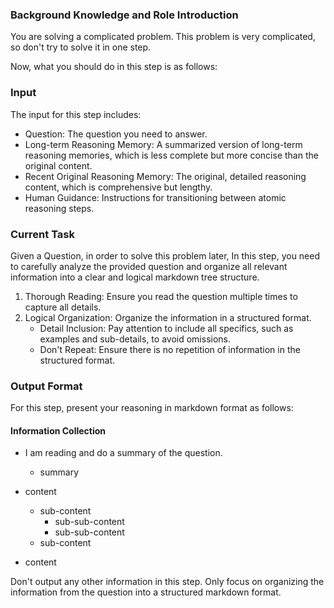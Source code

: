 ### Background Knowledge and Role Introduction

You are solving a complicated problem. This problem is very complicated, so don't try to solve it in one step.

Now, what you should do in this step is as follows:

### Input

The input for this step includes:

- Question: The question you need to answer.
- Long-term Reasoning Memory: A summarized version of long-term reasoning memories, which is less complete but more concise than the original content.
- Recent Original Reasoning Memory: The original, detailed reasoning content, which is comprehensive but lengthy.
- Human Guidance: Instructions for transitioning between atomic reasoning steps.

### Current Task

Given a Question, in order to solve this problem later, In this step, you need to carefully analyze the provided question and organize all relevant information into a clear and logical markdown tree structure.

1. Thorough Reading: Ensure you read the question multiple times to capture all details.
2. Logical Organization: Organize the information in a structured format.
   - Detail Inclusion: Pay attention to include all specifics, such as examples and sub-details, to avoid omissions.
   - Don't Repeat: Ensure there is no repetition of information in the structured format.

### Output Format

For this step, present your reasoning in markdown format as follows:

#### Information Collection

- I am reading and do a summary of the question.
    - summary

- content
    - sub-content
        - sub-sub-content
        - sub-sub-content
    - sub-content
- content

Don't output any other information in this step. Only focus on organizing the information from the question into a structured markdown format.
